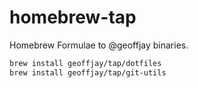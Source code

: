 # homebrew-tap

Homebrew Formulae to @geoffjay binaries.

```sh
brew install geoffjay/tap/dotfiles
brew install geoffjay/tap/git-utils
```
